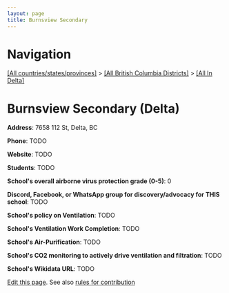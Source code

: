 ```yaml
---
layout: page
title: Burnsview Secondary
---
```

# Navigation

[[All countries/states/provinces]](../../..) > [[All British Columbia Districts]](../..) > [[All In Delta]](..)

# Burnsview Secondary (Delta)

**Address**: 7658 112 St, Delta, BC

**Phone**: TODO

**Website**: TODO

**Students**: TODO

**School's overall airborne virus protection grade (0-5)**: 0

**Discord, Facebook, or WhatsApp group for discovery/advocacy for THIS school**: TODO

**School's policy on Ventilation**: TODO

**School's Ventilation Work Completion**: TODO

**School's Air-Purification**: TODO

**School's CO2 monitoring to actively drive ventilation and filtration**: TODO

**School's Wikidata URL**: TODO


[Edit this page](https://github.com/ventilate-schools/BC/edit/main/./Delta/Burnsview_Secondary.md). See also [rules for contribution](../../../contribution-rules/)
